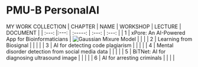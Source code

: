 # PMU-B PersonalAI

MY WORK COLLECTION
| CHAPTER | NAME                                            | WORKSHOP | LECTURE | DOCUMENT |
| :---: |:---:                                              | :-----:   |  :---:  |   :---:  |
| 1     |  xPore: An AI-Powered App for Bioinformaticians   | ![Gaussian Mixure Model]([https://colab.research.google.com/drive/<notebook-id>](https://github.com/pjngth998/PMU-B-PersonalAI/blob/main/GMM_S0504.ipynb))          |         |          |
| 2     |  Learning from Biosignal                          |           |         |          |
| 3     |  AI for detecting code plagiarism                 |           |         |          |
| 4     |  Mental disorder detection from social media data |           |         |          |
| 5     |  BiTNet: AI for diagnosing ultrasound image       |           |         |          |
| 6     |  AI for arresting criminals                       |           |         |          |
